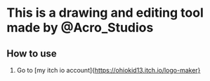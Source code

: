 # This is a drawing and editing tool made by @Acro_Studios
## How to use
1. Go to [my itch io account]{https://ohiokid13.itch.io/logo-maker}
